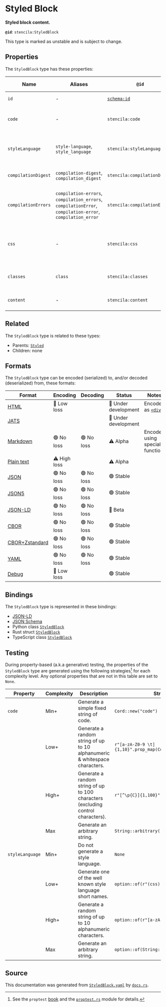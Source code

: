 # Styled Block

**Styled block content.**

**`@id`**: `stencila:StyledBlock`

This type is marked as unstable and is subject to change.

## Properties

The `StyledBlock` type has these properties:

| Name                | Aliases                                                                                                  | `@id`                                | Type                                                                                                                   | Description                                                        | Inherited from                                                                                   |
| ------------------- | -------------------------------------------------------------------------------------------------------- | ------------------------------------ | ---------------------------------------------------------------------------------------------------------------------- | ------------------------------------------------------------------ | ------------------------------------------------------------------------------------------------ |
| `id`                | -                                                                                                        | [`schema:id`](https://schema.org/id) | [`String`](https://github.com/stencila/stencila/blob/main/docs/reference/schema/data/string.md)                        | The identifier for this item.                                      | [`Entity`](https://github.com/stencila/stencila/blob/main/docs/reference/schema/other/entity.md) |
| `code`              | -                                                                                                        | `stencila:code`                      | [`Cord`](https://github.com/stencila/stencila/blob/main/docs/reference/schema/data/cord.md)                            | The code of the equation in the `styleLanguage`.                   | [`Styled`](https://github.com/stencila/stencila/blob/main/docs/reference/schema/style/styled.md) |
| `styleLanguage`     | `style-language`, `style_language`                                                                       | `stencila:styleLanguage`             | [`String`](https://github.com/stencila/stencila/blob/main/docs/reference/schema/data/string.md)                        | The language used for the style specification e.g. css, tw         | [`Styled`](https://github.com/stencila/stencila/blob/main/docs/reference/schema/style/styled.md) |
| `compilationDigest` | `compilation-digest`, `compilation_digest`                                                               | `stencila:compilationDigest`         | [`CompilationDigest`](https://github.com/stencila/stencila/blob/main/docs/reference/schema/flow/compilation-digest.md) | A digest of the `code` and `styleLanguage`.                        | [`Styled`](https://github.com/stencila/stencila/blob/main/docs/reference/schema/style/styled.md) |
| `compilationErrors` | `compilation-errors`, `compilation_errors`, `compilationError`, `compilation-error`, `compilation_error` | `stencila:compilationErrors`         | [`CompilationError`](https://github.com/stencila/stencila/blob/main/docs/reference/schema/code/compilation-error.md)*  | Errors generated when parsing and transpiling the style.           | [`Styled`](https://github.com/stencila/stencila/blob/main/docs/reference/schema/style/styled.md) |
| `css`               | -                                                                                                        | `stencila:css`                       | [`String`](https://github.com/stencila/stencila/blob/main/docs/reference/schema/data/string.md)                        | A Cascading Style Sheet (CSS) transpiled from the `code` property. | [`Styled`](https://github.com/stencila/stencila/blob/main/docs/reference/schema/style/styled.md) |
| `classes`           | `class`                                                                                                  | `stencila:classes`                   | [`String`](https://github.com/stencila/stencila/blob/main/docs/reference/schema/data/string.md)*                       | A list of class names associated with the node.                    | [`Styled`](https://github.com/stencila/stencila/blob/main/docs/reference/schema/style/styled.md) |
| `content`           | -                                                                                                        | `stencila:content`                   | [`Block`](https://github.com/stencila/stencila/blob/main/docs/reference/schema/prose/block.md)*                        | The content within the styled block                                | -                                                                                                |

## Related

The `StyledBlock` type is related to these types:

- Parents: [`Styled`](https://github.com/stencila/stencila/blob/main/docs/reference/schema/style/styled.md)
- Children: none

## Formats

The `StyledBlock` type can be encoded (serialized) to, and/or decoded (deserialized) from, these formats:

| Format                                                                                             | Encoding         | Decoding     | Status                 | Notes                                                                               |
| -------------------------------------------------------------------------------------------------- | ---------------- | ------------ | ---------------------- | ----------------------------------------------------------------------------------- |
| [HTML](https://github.com/stencila/stencila/blob/main/docs/reference/formats/html.md)              | 🔷 Low loss       |              | 🚧 Under development    | Encoded as [`<div>`](https://developer.mozilla.org/en-US/docs/Web/HTML/Element/div) |
| [JATS](https://github.com/stencila/stencila/blob/main/docs/reference/formats/jats.md)              |                  |              | 🚧 Under development    |                                                                                     |
| [Markdown](https://github.com/stencila/stencila/blob/main/docs/reference/formats/markdown.md)      | 🟢 No loss        | 🟢 No loss    | ⚠️ Alpha               | Encoded using special function                                                      |
| [Plain text](https://github.com/stencila/stencila/blob/main/docs/reference/formats/text.md)        | ⚠️ High loss     |              | ⚠️ Alpha               |                                                                                     |
| [JSON](https://github.com/stencila/stencila/blob/main/docs/reference/formats/json.md)              | 🟢 No loss        | 🟢 No loss    | 🟢 Stable               |                                                                                     |
| [JSON5](https://github.com/stencila/stencila/blob/main/docs/reference/formats/json5.md)            | 🟢 No loss        | 🟢 No loss    | 🟢 Stable               |                                                                                     |
| [JSON-LD](https://github.com/stencila/stencila/blob/main/docs/reference/formats/jsonld.md)         | 🟢 No loss        | 🟢 No loss    | 🔶 Beta                 |                                                                                     |
| [CBOR](https://github.com/stencila/stencila/blob/main/docs/reference/formats/cbor.md)              | 🟢 No loss        | 🟢 No loss    | 🟢 Stable               |                                                                                     |
| [CBOR+Zstandard](https://github.com/stencila/stencila/blob/main/docs/reference/formats/cborzst.md) | 🟢 No loss        | 🟢 No loss    | 🟢 Stable               |                                                                                     |
| [YAML](https://github.com/stencila/stencila/blob/main/docs/reference/formats/yaml.md)              | 🟢 No loss        | 🟢 No loss    | 🟢 Stable               |                                                                                     |
| [Debug](https://github.com/stencila/stencila/blob/main/docs/reference/formats/debug.md)            | 🔷 Low loss       |              | 🟢 Stable               |                                                                                     |

## Bindings

The `StyledBlock` type is represented in these bindings:

- [JSON-LD](https://stencila.org/StyledBlock.jsonld)
- [JSON Schema](https://stencila.org/StyledBlock.schema.json)
- Python class [`StyledBlock`](https://github.com/stencila/stencila/blob/main/python/python/stencila/types/styled_block.py)
- Rust struct [`StyledBlock`](https://github.com/stencila/stencila/blob/main/rust/schema/src/types/styled_block.rs)
- TypeScript class [`StyledBlock`](https://github.com/stencila/stencila/blob/main/ts/src/types/StyledBlock.ts)

## Testing

During property-based (a.k.a generative) testing, the properties of the `StyledBlock` type are generated using the following strategies[^1] for each complexity level. Any optional properties that are not in this table are set to `None`.

| Property        | Complexity | Description                                                                      | Strategy                                      |
| --------------- | ---------- | -------------------------------------------------------------------------------- | --------------------------------------------- |
| `code`          | Min+       | Generate a simple fixed string of code.                                          | `Cord::new("code")`                           |
|                 | Low+       | Generate a random string of up to 10 alphanumeric & whitespace characters.       | `r"[a-zA-Z0-9 \t]{1,10}".prop_map(Cord::new)` |
|                 | High+      | Generate a random string of up to 100 characters (excluding control characters). | `r"[^\p{C}]{1,100}".prop_map(Cord::new)`      |
|                 | Max        | Generate an arbitrary string.                                                    | `String::arbitrary().prop_map(Cord::new)`     |
| `styleLanguage` | Min+       | Do not generate a style language.                                                | `None`                                        |
|                 | Low+       | Generate one of the well known style language short names.                       | `option::of(r"(css)\|(tw)")`                  |
|                 | High+      | Generate a random string of up to 10 alphanumeric characters.                    | `option::of(r"[a-zA-Z0-9]{1,10}")`            |
|                 | Max        | Generate an arbitrary string.                                                    | `option::of(String::arbitrary())`             |

## Source

This documentation was generated from [`StyledBlock.yaml`](https://github.com/stencila/stencila/blob/main/schema/StyledBlock.yaml) by [`docs.rs`](https://github.com/stencila/stencila/blob/main/rust/schema-gen/src/docs.rs).

[^1]: See the `proptest` [book](https://proptest-rs.github.io/proptest/) and the [`proptest.rs`](https://github.com/stencila/stencila/blob/main/rust/schema/src/proptests.rs) module for details.